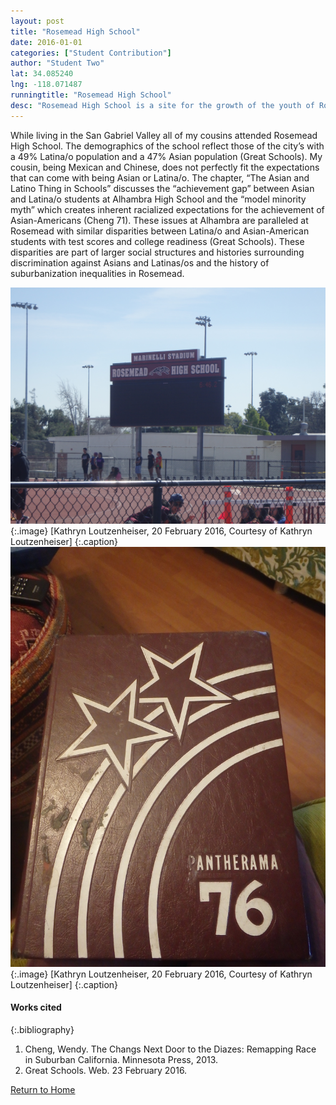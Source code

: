 ```yaml
---
layout: post
title: "Rosemead High School"
date: 2016-01-01
categories: ["Student Contribution"]
author: "Student Two"
lat: 34.085240
lng: -118.071487
runningtitle: "Rosemead High School"
desc: "Rosemead High School is a site for the growth of the youth of Rosemead but is not wholly separated from the histories of racial inequalities of the area."
---
```


While living in the San Gabriel Valley all of my cousins attended Rosemead High School. The demographics of the school reflect those of the city’s with a 49% Latina/o population and a 47% Asian population (Great Schools). My cousin, being Mexican and Chinese, does not perfectly fit the expectations that can come with being Asian or Latina/o. The chapter, “The Asian and Latino Thing in Schools” discusses the “achievement gap” between Asian and Latina/o students at Alhambra High School and the “model minority myth” which creates inherent racialized expectations for the achievement of Asian-Americans (Cheng 71). These issues at Alhambra are paralleled at Rosemead with similar disparities between Latina/o and Asian-American students with test scores and college readiness (Great Schools). These disparities are part of larger social structures and histories surrounding discrimination against Asians and Latinas/os and the history of suburbanization inequalities in Rosemead.

![Image 1](images/Rosemead_3.jpg) 
{:.image}
[Kathryn Loutzenheiser, 20 February 2016, Courtesy of Kathryn Loutzenheiser] 
{:.caption}
![Image 2](images/Rosemead_4.jpg) 
{:.image}
[Kathryn Loutzenheiser, 20 February 2016, Courtesy of Kathryn Loutzenheiser] 
{:.caption}

#### Works cited
{:.bibliography}
1. Cheng, Wendy. The Changs Next Door to the Diazes: Remapping Race in Suburban California. Minnesota Press, 2013.
2. Great Schools. Web. 23 February 2016.

[Return to Home](https://uclachicanxstudies.github.io/BarrioSuburbanisms/)
